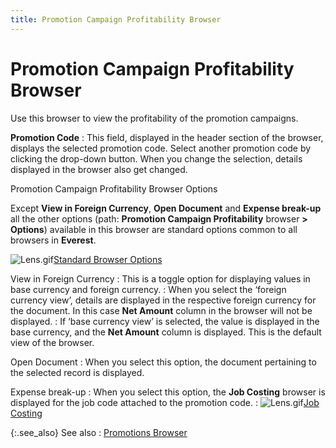 ```yaml
---
title: Promotion Campaign Profitability Browser
---
```


# Promotion Campaign Profitability Browser


Use this browser to view the profitability of the promotion campaigns.


**Promotion Code**
: This field, displayed in the header section of the  browser, displays the selected promotion code. Select another promotion  code by clicking the drop-down button. When you change the selection,  details displayed in the browser also get changed.


Promotion Campaign Profitability Browser Options


Except **View in Foreign Currency**,  **Open Document** and **Expense 
 break-up** all the other options (path: **Promotion 
 Campaign Profitability** browser **&gt; Options**) available in this browser are standard options common  to all browsers in **Everest**.


![Lens.gif]({{site.mi_baseurl}}/img/lens.gif)[Standard  Browser Options]({{site.wwe_chm}}/everest-client/ui/browsers/standard_browser_options.html)


View in Foreign Currency
: This is a toggle option for displaying values in  base currency and foreign currency.
: When you select the ‘foreign currency view’,  details are displayed in the respective foreign currency for the document.  In this case **Net Amount** column  in the browser will not be displayed.
: If ‘base currency view’  is selected, the value is displayed in the base currency, and the **Net Amount** column is displayed. This  is the default view of the browser.


Open Document
: When you select this option, the document pertaining  to the selected record is displayed.


Expense break-up
: When you select this option, the **Job 
 Costing** browser is displayed for the job code attached to the promotion  code.
: ![Lens.gif]({{site.mi_baseurl}}/img/lens.gif)[Job  Costing]({{site.sc_chm}}/options/job-costing/job_costing.html)


{:.see_also}
See also
: [Promotions Browser]({{site.mi_baseurl}}/item-profile-details/item-pricing/promotions/promotion_browser.html)
